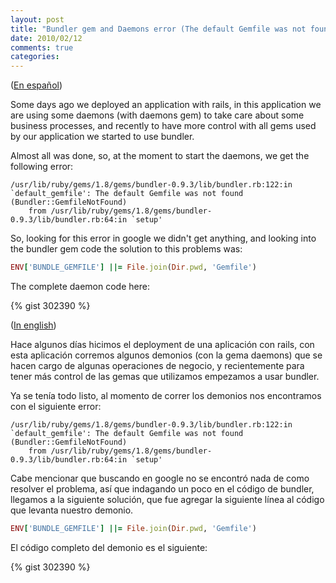 ```yaml
---
layout: post
title: "Bundler gem and Daemons error (The default Gemfile was not found)"
date: 2010/02/12
comments: true
categories: 
---
```


<a name="bundler_gem_daemons_error_english"></a> (<a href="#bundler_gem_daemons_error_spanish">En español</a>)

Some days ago we deployed an application with rails, in this application we are using some daemons (with daemons gem) to take care about some business processes, and recently to have more control with all gems used by our application we started to use bundler.

Almost all was done, so, at the moment to start the daemons, we get the following error:

```
/usr/lib/ruby/gems/1.8/gems/bundler-0.9.3/lib/bundler.rb:122:in `default_gemfile': The default Gemfile was not found (Bundler::GemfileNotFound)
	from /usr/lib/ruby/gems/1.8/gems/bundler-0.9.3/lib/bundler.rb:64:in `setup'
```

So, looking for this error in google we didn't get anything, and looking into the bundler gem code the solution to this problems was:

``` ruby
ENV['BUNDLE_GEMFILE'] ||= File.join(Dir.pwd, 'Gemfile')
```

The complete daemon code here:

{% gist 302390 %}

<a name="bundler_gem_daemons_error_spanish"></a> (<a href="#bundler_gem_daemons_error_english">In english</a>)

Hace algunos días hicimos el deployment de una aplicación con rails, con esta aplicación corremos algunos demonios (con la gema daemons) que se hacen cargo de algunas operaciones de negocio, y recientemente para tener más control de las gemas que utilizamos empezamos a usar bundler.

Ya se tenía todo listo, al momento de correr los demonios nos encontramos con el siguiente error:

```
/usr/lib/ruby/gems/1.8/gems/bundler-0.9.3/lib/bundler.rb:122:in `default_gemfile': The default Gemfile was not found (Bundler::GemfileNotFound)
	from /usr/lib/ruby/gems/1.8/gems/bundler-0.9.3/lib/bundler.rb:64:in `setup'
```

Cabe mencionar que buscando en google no se encontró nada de como resolver el problema, así que indagando un poco en el código de bundler, llegamos a la siguiente solución, que fue agregar la siguiente línea al código que levanta nuestro demonio.

``` ruby
ENV['BUNDLE_GEMFILE'] ||= File.join(Dir.pwd, 'Gemfile')
```

El código completo del demonio es el siguiente:

{% gist 302390 %}
